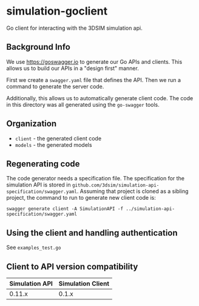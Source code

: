 # simulation-goclient
Go client for interacting with the 3DSIM simulation api.

## Background Info
We use https://goswagger.io to generate our Go APIs and clients.  This allows
us to build our APIs in a "design first" manner.

First we create a `swagger.yaml` file that defines the API.  Then we run a command
to generate the server code.

Additionally, this allows us to automatically generate client code.  The code in this
directory was all generated using the `go-swagger` tools.

## Organization

* `client` - the generated client code
* `models` - the generated models

## Regenerating code

The code generator needs a specification file.  The specification for the simulation API is stored in `github.com/3dsim/simulation-api-specification/swagger.yaml`.  Assuming that project
is cloned as a sibling project, the command to run to generate new client code is:
```
swagger generate client -A SimulationAPI -f ../simulation-api-specification/swagger.yaml
```

## Using the client and handling authentication
See `examples_test.go`


## Client to API version compatibility

| Simulation API | Simulation Client |
| ------------- | ------------- |
| 0.11.x  | 0.1.x |


